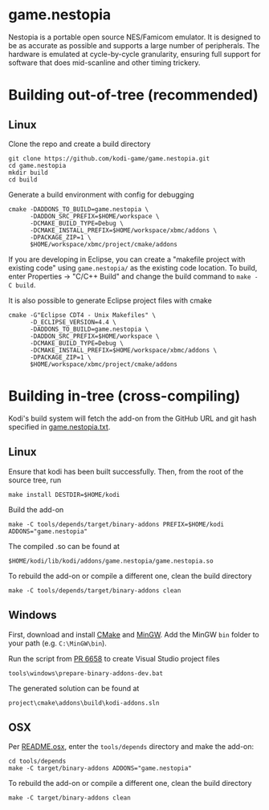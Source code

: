 # game.nestopia

Nestopia is a portable open source NES/Famicom emulator. It is designed to be as accurate as possible and supports a large number of peripherals. The hardware is emulated at cycle-by-cycle granularity, ensuring full support for software that does mid-scanline and other timing trickery.

# Building out-of-tree (recommended)

## Linux

Clone the repo and create a build directory

```shell
git clone https://github.com/kodi-game/game.nestopia.git
cd game.nestopia
mkdir build
cd build
```

Generate a build environment with config for debugging

```shell
cmake -DADDONS_TO_BUILD=game.nestopia \
      -DADDON_SRC_PREFIX=$HOME/workspace \
      -DCMAKE_BUILD_TYPE=Debug \
      -DCMAKE_INSTALL_PREFIX=$HOME/workspace/xbmc/addons \
      -DPACKAGE_ZIP=1 \
      $HOME/workspace/xbmc/project/cmake/addons
```

If you are developing in Eclipse, you can create a "makefile project with existing code" using `game.nestopia/` as the existing code location. To build, enter Properties -> "C/C++ Build" and change the build command to `make -C build`.

It is also possible to generate Eclipse project files with cmake

```shell
cmake -G"Eclipse CDT4 - Unix Makefiles" \
      -D_ECLIPSE_VERSION=4.4 \
      -DADDONS_TO_BUILD=game.nestopia \
      -DADDON_SRC_PREFIX=$HOME/workspace \
      -DCMAKE_BUILD_TYPE=Debug \
      -DCMAKE_INSTALL_PREFIX=$HOME/workspace/xbmc/addons \
      -DPACKAGE_ZIP=1 \
      $HOME/workspace/xbmc/project/cmake/addons
```

# Building in-tree (cross-compiling)

Kodi's build system will fetch the add-on from the GitHub URL and git hash specified in [game.nestopia.txt](https://github.com/garbear/xbmc/blob/retroplayer-15alpha2/project/cmake/addons/addons/game.nestopia/game.nestopia.txt).

## Linux

Ensure that kodi has been built successfully. Then, from the root of the source tree, run

```shell
make install DESTDIR=$HOME/kodi
```

Build the add-on

```shell
make -C tools/depends/target/binary-addons PREFIX=$HOME/kodi ADDONS="game.nestopia"
```

The compiled .so can be found at

```
$HOME/kodi/lib/kodi/addons/game.nestopia/game.nestopia.so
```

To rebuild the add-on or compile a different one, clean the build directory

```shell
make -C tools/depends/target/binary-addons clean
```

## Windows

First, download and install [CMake](http://www.cmake.org/download/) and [MinGW](http://www.mingw.org/). Add the MinGW `bin` folder to your path (e.g. `C:\MinGW\bin`).

Run the script from [PR 6658](https://github.com/xbmc/xbmc/pull/6658) to create Visual Studio project files

```
tools\windows\prepare-binary-addons-dev.bat
```

The generated solution can be found at

```
project\cmake\addons\build\kodi-addons.sln
```

## OSX

Per [README.osx](https://github.com/garbear/xbmc/blob/retroplayer-15alpha2/docs/README.osx), enter the `tools/depends` directory and make the add-on:

```shell
cd tools/depends
make -C target/binary-addons ADDONS="game.nestopia"
```

To rebuild the add-on or compile a different one, clean the build directory

```shell
make -C target/binary-addons clean
```
